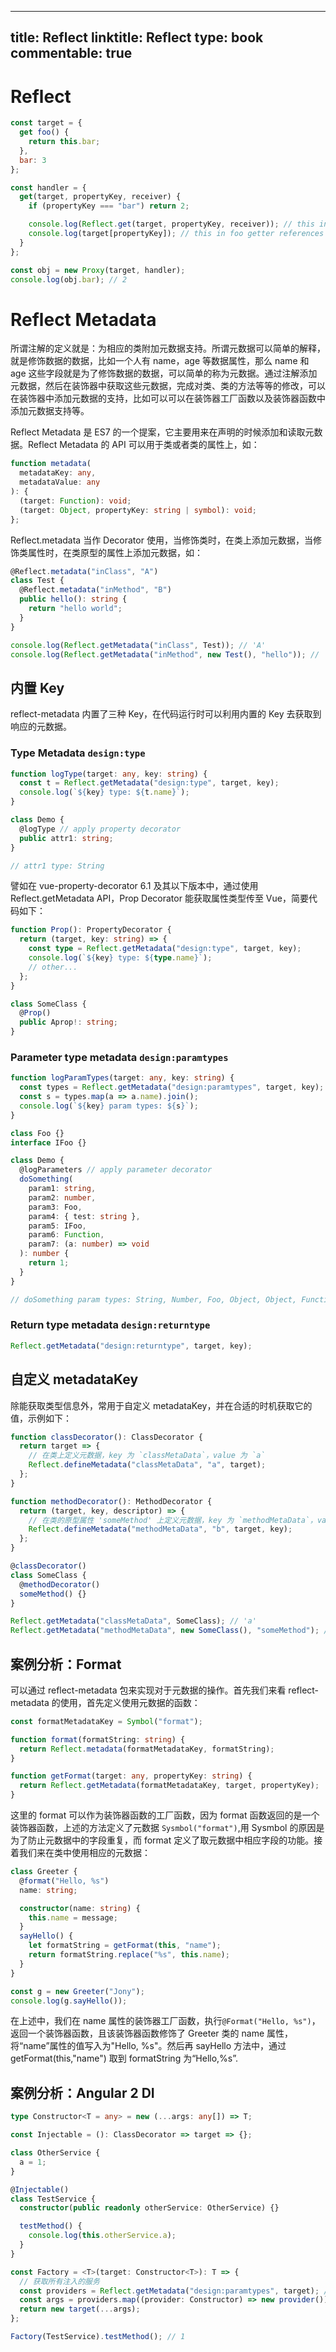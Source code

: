 
---
title: Reflect
linktitle: Reflect
type: book
commentable: true
---

# Reflect

```js
const target = {
  get foo() {
    return this.bar;
  },
  bar: 3
};

const handler = {
  get(target, propertyKey, receiver) {
    if (propertyKey === "bar") return 2;

    console.log(Reflect.get(target, propertyKey, receiver)); // this in foo getter references Proxy instance; logs 2
    console.log(target[propertyKey]); // this in foo getter references "target" - logs 3
  }
};

const obj = new Proxy(target, handler);
console.log(obj.bar); // 2
```

# Reflect Metadata

所谓注解的定义就是：为相应的类附加元数据支持。所谓元数据可以简单的解释，就是修饰数据的数据，比如一个人有 name，age 等数据属性，那么 name 和 age 这些字段就是为了修饰数据的数据，可以简单的称为元数据。通过注解添加元数据，然后在装饰器中获取这些元数据，完成对类、类的方法等等的修改，可以在装饰器中添加元数据的支持，比如可以可以在装饰器工厂函数以及装饰器函数中添加元数据支持等。

Reflect Metadata 是 ES7 的一个提案，它主要用来在声明的时候添加和读取元数据。Reflect Metadata 的 API 可以用于类或者类的属性上，如：

```ts
function metadata(
  metadataKey: any,
  metadataValue: any
): {
  (target: Function): void;
  (target: Object, propertyKey: string | symbol): void;
};
```

Reflect.metadata 当作 Decorator 使用，当修饰类时，在类上添加元数据，当修饰类属性时，在类原型的属性上添加元数据，如：

```ts
@Reflect.metadata("inClass", "A")
class Test {
  @Reflect.metadata("inMethod", "B")
  public hello(): string {
    return "hello world";
  }
}

console.log(Reflect.getMetadata("inClass", Test)); // 'A'
console.log(Reflect.getMetadata("inMethod", new Test(), "hello")); // 'B'
```

## 内置 Key

reflect-metadata 内置了三种 Key，在代码运行时可以利用内置的 Key 去获取到响应的元数据。

### Type Metadata `design:type`

```ts
function logType(target: any, key: string) {
  const t = Reflect.getMetadata("design:type", target, key);
  console.log(`${key} type: ${t.name}`);
}

class Demo {
  @logType // apply property decorator
  public attr1: string;
}

// attr1 type: String
```

譬如在 vue-property-decorator 6.1 及其以下版本中，通过使用 Reflect.getMetadata API，Prop Decorator 能获取属性类型传至 Vue，简要代码如下：

```ts
function Prop(): PropertyDecorator {
  return (target, key: string) => {
    const type = Reflect.getMetadata("design:type", target, key);
    console.log(`${key} type: ${type.name}`);
    // other...
  };
}

class SomeClass {
  @Prop()
  public Aprop!: string;
}
```

### Parameter type metadata `design:paramtypes`

```ts
function logParamTypes(target: any, key: string) {
  const types = Reflect.getMetadata("design:paramtypes", target, key);
  const s = types.map(a => a.name).join();
  console.log(`${key} param types: ${s}`);
}

class Foo {}
interface IFoo {}

class Demo {
  @logParameters // apply parameter decorator
  doSomething(
    param1: string,
    param2: number,
    param3: Foo,
    param4: { test: string },
    param5: IFoo,
    param6: Function,
    param7: (a: number) => void
  ): number {
    return 1;
  }
}

// doSomething param types: String, Number, Foo, Object, Object, Function, Function
```

### Return type metadata `design:returntype`

```ts
Reflect.getMetadata("design:returntype", target, key);
```

## 自定义 metadataKey

除能获取类型信息外，常用于自定义 metadataKey，并在合适的时机获取它的值，示例如下：

```ts
function classDecorator(): ClassDecorator {
  return target => {
    // 在类上定义元数据，key 为 `classMetaData`，value 为 `a`
    Reflect.defineMetadata("classMetaData", "a", target);
  };
}

function methodDecorator(): MethodDecorator {
  return (target, key, descriptor) => {
    // 在类的原型属性 'someMethod' 上定义元数据，key 为 `methodMetaData`，value 为 `b`
    Reflect.defineMetadata("methodMetaData", "b", target, key);
  };
}

@classDecorator()
class SomeClass {
  @methodDecorator()
  someMethod() {}
}

Reflect.getMetadata("classMetaData", SomeClass); // 'a'
Reflect.getMetadata("methodMetaData", new SomeClass(), "someMethod"); // 'b'
```

## 案例分析：Format

可以通过 reflect-metadata 包来实现对于元数据的操作。首先我们来看 reflect-metadata 的使用，首先定义使用元数据的函数：

```ts
const formatMetadataKey = Symbol("format");

function format(formatString: string) {
  return Reflect.metadata(formatMetadataKey, formatString);
}

function getFormat(target: any, propertyKey: string) {
  return Reflect.getMetadata(formatMetadataKey, target, propertyKey);
}
```

这里的 format 可以作为装饰器函数的工厂函数，因为 format 函数返回的是一个装饰器函数，上述的方法定义了元数据 `Sysmbol("format")`,用 Sysmbol 的原因是为了防止元数据中的字段重复，而 format 定义了取元数据中相应字段的功能。接着我们来在类中使用相应的元数据：

```ts
class Greeter {
  @format("Hello, %s")
  name: string;

  constructor(name: string) {
    this.name = message;
  }
  sayHello() {
    let formatString = getFormat(this, "name");
    return formatString.replace("%s", this.name);
  }
}

const g = new Greeter("Jony");
console.log(g.sayHello());
```

在上述中，我们在 name 属性的装饰器工厂函数，执行`@Format("Hello, %s")`，返回一个装饰器函数，且该装饰器函数修饰了 Greeter 类的 name 属性，将“name”属性的值写入为"Hello, %s"。然后再 sayHello 方法中，通过 getFormat(this,"name") 取到 formatString 为“Hello,%s”.

## 案例分析：Angular 2 DI

```ts
type Constructor<T = any> = new (...args: any[]) => T;

const Injectable = (): ClassDecorator => target => {};

class OtherService {
  a = 1;
}

@Injectable()
class TestService {
  constructor(public readonly otherService: OtherService) {}

  testMethod() {
    console.log(this.otherService.a);
  }
}

const Factory = <T>(target: Constructor<T>): T => {
  // 获取所有注入的服务
  const providers = Reflect.getMetadata("design:paramtypes", target); // [OtherService]
  const args = providers.map((provider: Constructor) => new provider());
  return new target(...args);
};

Factory(TestService).testMethod(); // 1
```

    